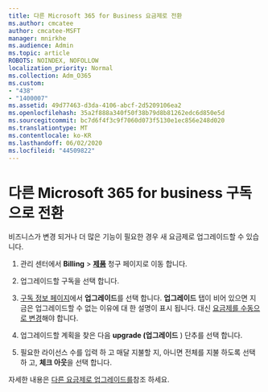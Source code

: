 ```yaml
---
title: 다른 Microsoft 365 for Business 요금제로 전환
ms.author: cmcatee
author: cmcatee-MSFT
manager: mnirkhe
ms.audience: Admin
ms.topic: article
ROBOTS: NOINDEX, NOFOLLOW
localization_priority: Normal
ms.collection: Adm_O365
ms.custom:
- "438"
- "1400007"
ms.assetid: 49d77463-d3da-4106-abcf-2d5209106ea2
ms.openlocfilehash: 35a2f888a340f50f38b79d8b81262edc6d850e5d
ms.sourcegitcommit: bc7d6f4f3c9f7060d073f5130e1ec856e248d020
ms.translationtype: MT
ms.contentlocale: ko-KR
ms.lasthandoff: 06/02/2020
ms.locfileid: "44509822"
---
```

# <a name="switch-to-a-different-microsoft-365-for-business-subscription"></a>다른 Microsoft 365 for business 구독으로 전환

비즈니스가 변경 되거나 더 많은 기능이 필요한 경우 새 요금제로 업그레이드할 수 있습니다.
  
1. 관리 센터에서 **Billing** \> **[제품](https://go.microsoft.com/fwlink/p/?linkid=842054)** 청구 페이지로 이동 합니다.

2. 업그레이드할 구독을 선택 합니다.

3. [구독 정보 페이지](https://admin.microsoft.com/AdminPortal/Home#/subscriptions/webdirect%252F0dbaa202-d590-4529-98c2-a5e2ebaac702)에서 **업그레이드**를 선택 합니다.  **업그레이드** 탭이 비어 있으면 지금은 업그레이드할 수 없는 이유에 대 한 설명이 표시 됩니다. 대신 [요금제를 수동으로 변경](https://docs.microsoft.com/microsoft-365/commerce/subscriptions/change-plans-manually?view=o365-worldwide)해야 합니다.

4. 업그레이드할 계획을 찾은 다음 **upgrade (업그레이드** ) 단추를 선택 합니다.

5. 필요한 라이선스 수를 입력 하 고 매달 지불할 지, 아니면 전체를 지불 하도록 선택 하 고, **체크 아웃**을 선택 합니다.

자세한 내용은 [다른 요금제로 업그레이드를](https://docs.microsoft.com/microsoft-365/commerce/subscriptions/upgrade-to-different-plan)참조 하세요.
